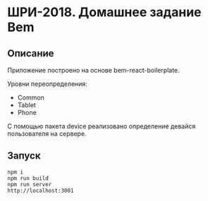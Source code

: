 # ШРИ-2018. Домашнее задание Bem

## Описание

Приложение построено на основе bem-react-boilerplate.

Уровни переопределения:
  - Common
  - Tablet
  - Phone

С помощью пакета device реализовано определение девайся пользователя на сервере.

## Запуск

```
npm i
npm run build
npm run server
http://localhost:3001
```